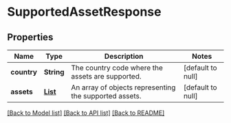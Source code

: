 # SupportedAssetResponse
## Properties

| Name | Type | Description | Notes |
|------------ | ------------- | ------------- | -------------|
| **country** | **String** | The country code where the assets are supported. | [default to null] |
| **assets** | [**List**](SupportedAssetResponse_assets_inner.md) | An array of objects representing the supported assets. | [default to null] |

[[Back to Model list]](../README.md#documentation-for-models) [[Back to API list]](../README.md#documentation-for-api-endpoints) [[Back to README]](../README.md)

